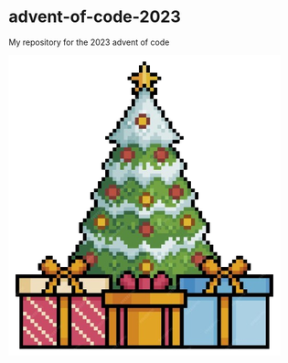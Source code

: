 # advent-of-code-2023
My repository for the 2023 advent of code

![This is an alt text.](/assets/fir.png "This is a fir image.")
